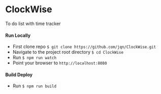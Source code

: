 # ClockWise

To do list with time tracker

#### Run Locally

- First clone repo `$ git clone https://github.com/jqn/ClockWise.git`
- Navigate to the project root directory `$ cd ClockWise`
- Run `$ npm run watch`
- Point your browser to `http://localhost:8080`

#### Build Deploy

- Run `$ npm run build`
